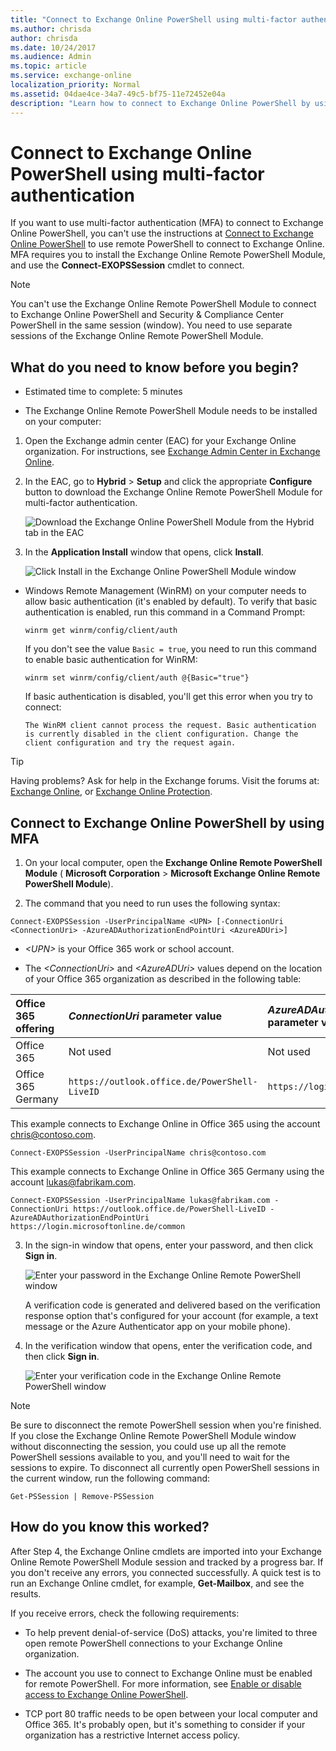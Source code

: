 ```yaml
---
title: "Connect to Exchange Online PowerShell using multi-factor authentication"
ms.author: chrisda
author: chrisda
ms.date: 10/24/2017
ms.audience: Admin
ms.topic: article
ms.service: exchange-online
localization_priority: Normal
ms.assetid: 04dae4ce-34a7-49c5-bf75-11e72452e04a
description: "Learn how to connect to Exchange Online PowerShell by using multi-factor authentication (MFA)."
---
```


# Connect to Exchange Online PowerShell using multi-factor authentication
If you want to use multi-factor authentication (MFA) to connect to Exchange Online PowerShell, you can't use the instructions at [Connect to Exchange Online PowerShell](connect-to-exchange-online-powershell.md) to use remote PowerShell to connect to Exchange Online. MFA requires you to install the Exchange Online Remote PowerShell Module, and use the **Connect-EXOPSSession** cmdlet to connect.
  
> [!NOTE]
> You can't use the Exchange Online Remote PowerShell Module to connect to Exchange Online PowerShell and Security &amp; Compliance Center PowerShell in the same session (window). You need to use separate sessions of the Exchange Online Remote PowerShell Module. 
  
## What do you need to know before you begin?

- Estimated time to complete: 5 minutes
    
- The Exchange Online Remote PowerShell Module needs to be installed on your computer:
    
1. Open the Exchange admin center (EAC) for your Exchange Online organization. For instructions, see [Exchange Admin Center in Exchange Online](http://technet.microsoft.com/library/ace44f6b-4084-4f9c-89b3-e0317962472b.aspx).
    
2. In the EAC, go to **Hybrid** > **Setup** and click the appropriate **Configure** button to download the Exchange Online Remote PowerShell Module for multi-factor authentication.
    
     ![Download the Exchange Online PowerShell Module from the Hybrid tab in the EAC](../../media/24645e56-8b11-4c0f-ace4-09bdb2703562.png)
  
3. In the **Application Install** window that opens, click **Install**.
    
     ![Click Install in the Exchange Online PowerShell Module window](../../media/0fd389a1-a32d-4e2f-bf5f-78e9b6407d4c.png)
  
- Windows Remote Management (WinRM) on your computer needs to allow basic authentication (it's enabled by default). To verify that basic authentication is enabled, run this command in a Command Prompt:
    
  ```
  winrm get winrm/config/client/auth
  ```

    If you don't see the value  `Basic = true`, you need to run this command to enable basic authentication for WinRM:
    
  ```
  winrm set winrm/config/client/auth @{Basic="true"}
  ```

    If basic authentication is disabled, you'll get this error when you try to connect:
    
     `The WinRM client cannot process the request. Basic authentication is currently disabled in the client configuration. Change the client configuration and try the request again.`
    
    
> [!TIP]
> Having problems? Ask for help in the Exchange forums. Visit the forums at: [Exchange Online](https://go.microsoft.com/fwlink/p/?linkId=267542), or [Exchange Online Protection](https://go.microsoft.com/fwlink/p/?linkId=285351). 
  
## Connect to Exchange Online PowerShell by using MFA

1. On your local computer, open the **Exchange Online Remote PowerShell Module** ( **Microsoft Corporation** > **Microsoft Exchange Online Remote PowerShell Module**).
    
2. The command that you need to run uses the following syntax:
    
  ```
  Connect-EXOPSSession -UserPrincipalName <UPN> [-ConnectionUri <ConnectionUri> -AzureADAuthorizationEndPointUri <AzureADUri>]
  ```

  -  _\<UPN\>_ is your Office 365 work or school account.
    
  - The  _\<ConnectionUri\>_ and _\<AzureADUri\>_ values depend on the location of your Office 365 organization as described in the following table:
    
   |**Office 365 offering**|**_ConnectionUri_ parameter value**|**_AzureADAuthorizationEndPointUri_ parameter value**|
   |:-----|:-----|:-----|
   |Office 365|Not used|Not used|
   |Office 365 Germany|`https://outlook.office.de/PowerShell-LiveID`|`https://login.microsoftonline.de/common`|
   
   This example connects to Exchange Online in Office 365 using the account chris@contoso.com.
    
   ```    
   Connect-EXOPSSession -UserPrincipalName chris@contoso.com
   ```

   This example connects to Exchange Online in Office 365 Germany using the account lukas@fabrikam.com.
    
   ```
   Connect-EXOPSSession -UserPrincipalName lukas@fabrikam.com -ConnectionUri https://outlook.office.de/PowerShell-LiveID -AzureADAuthorizationEndPointUri https://login.microsoftonline.de/common
   ```

3. In the sign-in window that opens, enter your password, and then click **Sign in**.
    
     ![Enter your password in the Exchange Online Remote PowerShell window](../../media/b85d80d9-1043-4c7c-8f14-d87d8d56b188.png)
  
    A verification code is generated and delivered based on the verification response option that's configured for your account (for example, a text message or the Azure Authenticator app on your mobile phone).
    
4. In the verification window that opens, enter the verification code, and then click **Sign in**.
    
     ![Enter your verification code in the Exchange Online Remote PowerShell window](../../media/d3a405ce-5364-4732-a7bb-2cc9c678da2d.png)

> [!NOTE]
> Be sure to disconnect the remote PowerShell session when you're finished. If you close the Exchange Online Remote PowerShell Module window without disconnecting the session, you could use up all the remote PowerShell sessions available to you, and you'll need to wait for the sessions to expire. To disconnect all currently open PowerShell sessions in the current window, run the following command:

  ```
  Get-PSSession | Remove-PSSession
  ```

## How do you know this worked?

After Step 4, the Exchange Online cmdlets are imported into your Exchange Online Remote PowerShell Module session and tracked by a progress bar. If you don't receive any errors, you connected successfully. A quick test is to run an Exchange Online cmdlet, for example, **Get-Mailbox**, and see the results.
  
If you receive errors, check the following requirements:
  
- To help prevent denial-of-service (DoS) attacks, you're limited to three open remote PowerShell connections to your Exchange Online organization.
    
- The account you use to connect to Exchange Online must be enabled for remote PowerShell. For more information, see [Enable or disable access to Exchange Online PowerShell](../disable-access-to-exchange-online-powershell.md).
    
- TCP port 80 traffic needs to be open between your local computer and Office 365. It's probably open, but it's something to consider if your organization has a restrictive Internet access policy.
